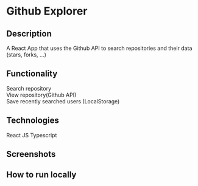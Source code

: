 # Github Explorer

## Description
A React App that uses the Github API to search repositories and their data (stars, forks, ...)


## Functionality
Search repository<br />
View repository(Github API)<br />
Save recently searched users (LocalStorage)

## Technologies
React JS
Typescript

## Screenshots


## How to run locally
